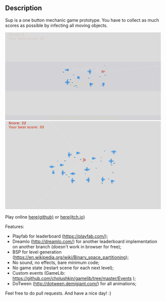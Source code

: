## Description 
Sup is a one button mechanic game prototype. You have to collect as much scores as possible by infecting all moving objects. 

![](Images/Gif0.gif)  
![](Images/Gif1.gif)

Play online [here(github)](https://cholushkin.github.io/webgl/sup/index.html) or [here(itch.io)](https://cholushkin.itch.io/sup)

Features:
* Playfab for leaderboard (https://playfab.com/);
* Dreamlo (http://dreamlo.com/) for another leaderboard implementation on another branch (doesn't work in browser for free);
* BSP for level generation (https://en.wikipedia.org/wiki/Binary_space_partitioning);
* No sound, no effects, bare minimum code;
* No game state (restart scene for each next level);
* Custom events (GameLib: https://github.com/cholushkin/gamelib/tree/master/Events );
* DoTween (http://dotween.demigiant.com/) for all animations;

Feel free to do pull requests. And have a nice day! :)

